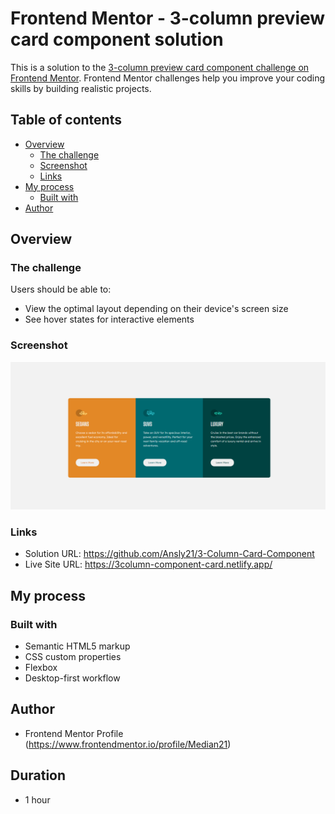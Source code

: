 # Frontend Mentor - 3-column preview card component solution

This is a solution to the [3-column preview card component challenge on Frontend Mentor](https://www.frontendmentor.io/solutions/3column-preview-card-component-t1RuRHMT09). Frontend Mentor challenges help you improve your coding skills by building realistic projects. 

## Table of contents

- [Overview](#overview)
  - [The challenge](#the-challenge)
  - [Screenshot](#screenshot)
  - [Links](#links)
- [My process](#my-process)
  - [Built with](#built-with)
- [Author](#author)


## Overview

### The challenge

Users should be able to:

- View the optimal layout depending on their device's screen size
- See hover states for interactive elements

### Screenshot
![](/design/completed_design.png)

### Links

- Solution URL: https://github.com/Ansly21/3-Column-Card-Component
- Live Site URL: https://3column-component-card.netlify.app/

## My process

### Built with

- Semantic HTML5 markup
- CSS custom properties
- Flexbox
- Desktop-first workflow

## Author
- Frontend Mentor Profile (https://www.frontendmentor.io/profile/Median21)

## Duration

- 1 hour